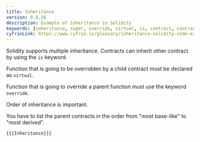 ```yaml
---
title: Inheritance
version: 0.8.26
description: Example of inheritance in Solidity
keywords: [inheritance, super, override, virtual, is, contract, contracts]
cyfrinLink: https://www.cyfrin.io/glossary/inheritance-solidity-code-example
---
```


Solidity supports multiple inheritance. Contracts can inherit other contract by using the `is` keyword.

Function that is going to be overridden by a child contract must be declared as `virtual`.

Function that is going to override a parent function must use the keyword `override`.

Order of inheritance is important.

You have to list the parent contracts in the order from "most base-like" to "most derived".

```solidity
{{{Inheritance}}}
```
